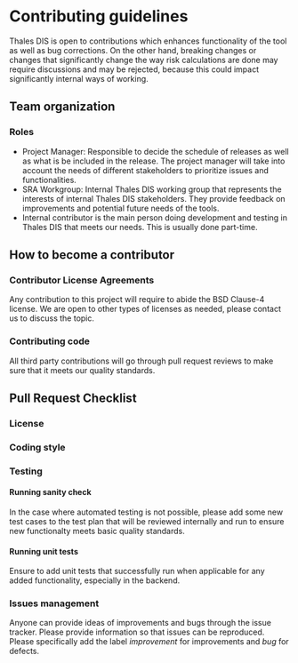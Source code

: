 # Contributing guidelines

Thales DIS is open to contributions which enhances functionality of the tool as well as bug corrections. On the other hand, breaking changes or changes that significantly change the way risk calculations are done may require discussions and may be rejected, because this could impact significantly internal ways of working. 

## Team organization

### Roles

* Project Manager: Responsible to decide the schedule of releases as well as what is be included in the release. The project manager will take into account the needs of different stakeholders to prioritize issues and functionalities.
* SRA Workgroup: Internal Thales DIS working group that represents the interests of internal Thales DIS stakeholders. They provide feedback on improvements and potential future needs of the tools.
* Internal contributor is the main person doing development and testing in Thales DIS that meets our needs. This is usually done part-time.


## How to become a contributor

### Contributor License Agreements

Any contribution to this project will require to abide the BSD Clause-4 license. We are open to other types of licenses as needed, please contact us to discuss the topic.

### Contributing code

All third party contributions will go through pull request reviews to make sure that it meets our quality standards. 

## Pull Request Checklist

### License

### Coding style

### Testing

#### Running sanity check

In the case where automated testing is not possible, please add some new test cases to the test plan that will be reviewed internally and run to ensure new functionalty meets basic quality standards.

#### Running unit tests

Ensure to add unit tests that successfully run when applicable for any added functionality, especially in the backend.

### Issues management

Anyone can provide ideas of improvements and bugs through the issue tracker. Please provide information so that issues can be reproduced. Please specifically add the label *improvement* for improvements and *bug* for defects.
